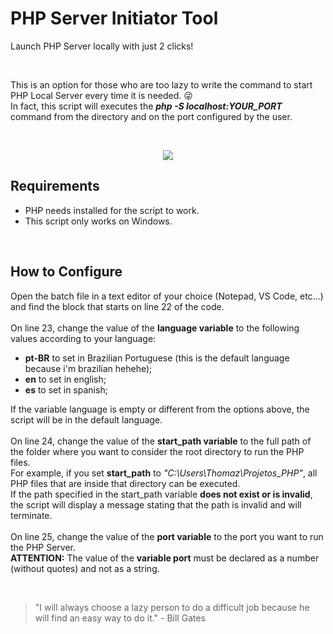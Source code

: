 # PHP Server Initiator Tool

<p>
  Launch PHP Server locally with just 2 clicks!
</p>
<br>
<p>
  This is an option for those who are too lazy to write the command to start PHP Local Server every time it is needed. 😜
  <br>
  In fact, this script will executes the <strong><i>php -S localhost:YOUR_PORT</i></strong> command from the directory and on the port configured by the user.
</p>
<br>

<p align="center">
  <img src="https://raw.githubusercontent.com/thomazf/PHP_Server_Initiator_Tool/main/main.PNG" />
</p>

## Requirements
<p>
  <ul>
    <li>PHP needs installed for the script to work.</li>
    <li>This script only works on Windows.</li>
  </ul>
</p>
<br>

## How to Configure

<p>
  Open the batch file in a text editor of your choice (Notepad, VS Code, etc...) and find the block that starts on line 22 of the code.
  <br>
  <br>
  On line 23, change the value of the <strong>language variable</strong> to the following values according to your language:
  <ul>
    <li><strong>pt-BR</strong> to set in Brazilian Portuguese (this is the default language because i'm brazilian hehehe);</li>
    <li><strong>en</strong> to set in english;</li>
    <li><strong>es</strong> to set in spanish;</li>
  </ul>
  If the variable language is empty or different from the options above, the script will be in the default language.
  
 <br>
 <br>
 On line 24, change the value of the <strong>start_path variable</strong> to the full path of the folder where you want to consider the root directory to run the PHP files.
 <br>
 For example, if you set <strong>start_path</strong> to <i>"C:\Users\Thomaz\Projetos_PHP"</i>, all PHP files that are inside that directory can be executed.
 <br>
 If the path specified in the start_path variable <b>does not exist or is invalid</b>, the script will display a message stating that the path is invalid and will terminate.
 
 <br>
 <br>
 On line 25, change the value of the <b>port variable</b> to the port you want to run the PHP Server.
 <br>
 <b>ATTENTION:</b> The value of the <b>variable port</b> must be declared as a number (without quotes) and not as a string.
</p>

<br>

>"I will always choose a lazy person to do a difficult job because he will find an easy way to do it." - Bill Gates
 
